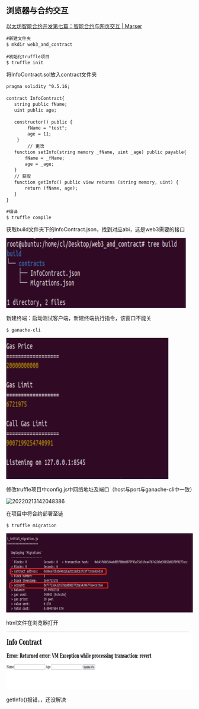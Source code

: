## 浏览器与合约交互

[以太坊智能合约开发第七篇：智能合约与网页交互 | Marser](https://www.marser.cn/article/142.html)

```shell
#新建文件夹
$ mkdir web3_and_contract

#初始化truffle项目
$ truffle init

```

将InfoContract.sol放入contract文件夹

```solidity
pragma solidity ^0.5.16;

contract InfoContract{
   string public fName;
   uint public age;
   
   constructor() public {
        fName = "test";
        age = 11;
    }
		// 更改
   function setInfo(string memory _fName, uint _age) public payable{
       fName = _fName;
       age = _age;
   }
   // 获取
   function getInfo() public view returns (string memory, uint) {
       return (fName, age);
   }   
}
```

```shell
#编译
$ truffle compile
```

获取build文件夹下的InfoContract.json，找到对应abi，这是web3需要的接口



![20220214183141](https://raw.githubusercontent.com/CHARLENE-W/Pics/master/20220214183141.png)

新建终端：启动测试客户端，新建终端执行指令，该窗口不能关

```shell
$ ganache-cli
```

![20220214183121](https://raw.githubusercontent.com/CHARLENE-W/Pics/master/20220214183121.png)

修改truffle项目中config.js中网络地址及端口（host与port与ganache-cli中一致）

![20220213142048386](https://raw.githubusercontent.com/CHARLENE-W/Pics/master/image-20220213142048386.png)

在项目中将合约部署至链

```shell
$ truffle migration
```

![20220214182937](https://raw.githubusercontent.com/CHARLENE-W/Pics/master/20220214182937.png)


html文件在浏览器打开

![20220214182901](https://raw.githubusercontent.com/CHARLENE-W/Pics/master/20220214182901.png)

getInfo()报错，，还没解决